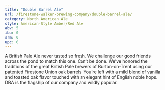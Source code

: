 ```yaml
---
title: "Double Barrel Ale"
url: /firestone-walker-brewing-company/double-barrel-ale/
category: North American Ale
style: American-Style Amber/Red Ale
abv: 5
ibu: 0
srm: 0
upc: 0
---
```

A British Pale Ale never tasted so fresh. We challenge our good friends across the pond to match this one. Can’t be done. We’ve honored the traditions of the great British Pale brewers of Burton-on-Trent using our patented Firestone Union oak barrels. You’re left with a mild blend of vanilla and toasted oak flavor touched with an elegant hint of English noble hops. DBA is the flagship of our company and wildly popular.
